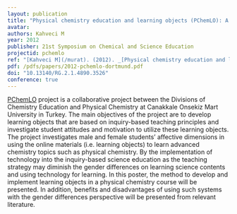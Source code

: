 ```yaml
---
layout: publication
title: "Physical chemistry education and learning objects (PChemLO): A technological implementation to foster inquiry-based learning and diminish gender differences at higher education"
avatar:
authors: Kahveci M
year: 2012
publisher: 21st Symposium on Chemical and Science Education
projectid: pchemlo
ref: "[Kahveci M](/murat). (2012). _[Physical chemistry education and learning objects (PChemLO): A technological implementation to foster inquiry-based learning and diminish gender differences at higher education](/rwo)_. Paper presented at the 21st Symposium on Chemical and Science Education. [Poster]. TU Dortmund University, May 17-19, 2012."
pdf: /pdfs/papers/2012-pchemlo-dortmund.pdf
doi: "10.13140/RG.2.1.4890.3526"
conference: true
---
```

[PChemLO](/projects/pchem-lo/) project is a collaborative project between the Divisions of Chemistry Education and Physical Chemistry at Canakkale Onsekiz Mart University in Turkey. The main objectives of the project are to develop learning objects that are based on inquiry-based teaching principles and investigate student attitudes and motivation to utilize these learning objects. The project investigates male and female students’ affective dimensions in using the online materials (i.e. learning objects) to learn advanced chemistry topics such as physical chemistry. By the implementation of technology into the inquiry-based science education as the teaching strategy may diminish the gender differences on learning science contents and using technology for learning. In this poster, the method to develop and implement learning objects in a physical chemistry course will be presented. In addition, benefits and disadvantages of using such systems with the gender differences perspective will be presented from relevant literature.
